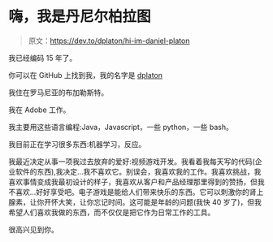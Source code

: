 # 嗨，我是丹尼尔柏拉图

> 原文：<https://dev.to/dplaton/hi-im-daniel-platon>

我已经编码 15 年了。

你可以在 GitHub 上找到我，我的名字是 [dplaton](https://github.com/dplaton)

我住在罗马尼亚的布加勒斯特。

我在 Adobe 工作。

我主要用这些语言编程:Java，Javascript，一些 python，一些 bash。

我目前正在学习很多东西:机器学习，反应。

我最近决定从事一项我过去放弃的爱好:视频游戏开发。我看着我每天写的代码(企业软件的东西),我决定...我不喜欢它。别误会，我喜欢我的工作。我喜欢挑战，我喜欢事情变成我最初设计的样子，我喜欢从客户和产品经理那里得到的赞扬，但我不喜欢...好好享受吧。电子游戏是能给人们带来快乐的东西。它可以刺激你的肾上腺素，让你开怀大笑，让你忘记时间。这可能是年龄的问题(我快 40 岁了)，但我希望人们喜欢我做的东西，而不仅仅是把它作为日常工作的工具。

很高兴见到你。